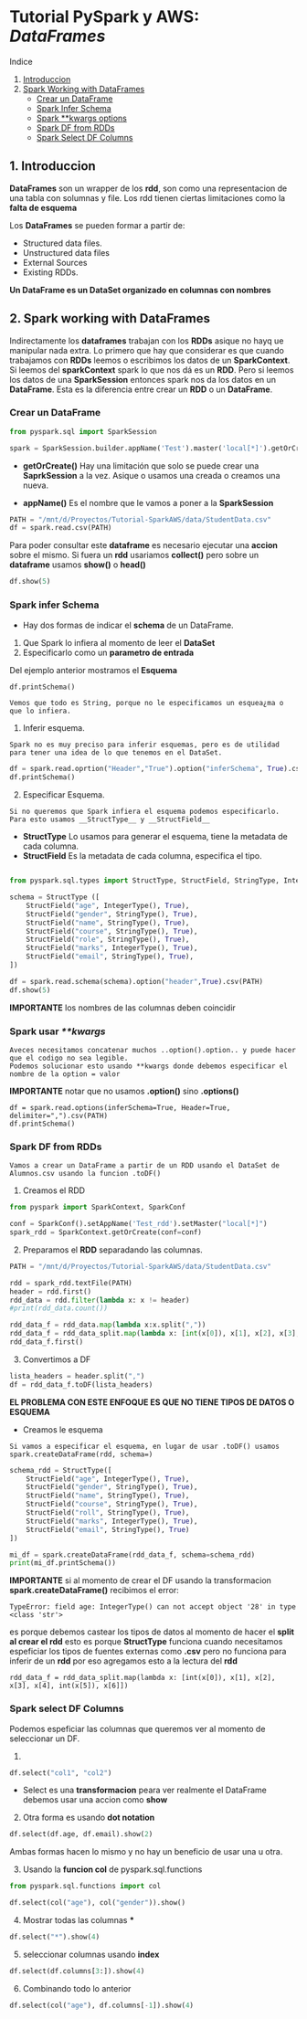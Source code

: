 # Tutorial PySpark y AWS: _DataFrames_

Indice

1. [Introduccion](#1.-Introduccion)
2. [Spark Working with DataFrames](#2.-spark-working-with-dataframes)
    - [Crear un DataFrame](#.-crear-un-dataframe)
    - [Spark Infer Schema](#.-spark-infer-schema)
    - [Spark **kwargs options](#.-spark-usar-**kwargs)
    - [Spark DF from RDDs](#.-spark-df-from-rdds)
    - [Spark Select DF Columns](#.-spark-select-df-columns)


## 1. Introduccion

__DataFrames__ son un wrapper de los __rdd__, son como una representacion de una tabla con solumnas y file. 
Los rdd tienen ciertas limitaciones como la __falta de esquema__

Los __DataFrames__ se pueden formar a partir de:
+ Structured data files.
+ Unstructured data files
+ External Sources
+ Existing RDDs.

__Un DataFrame es un DataSet organizado en columnas con nombres__


## 2. Spark working with DataFrames

Indirectamente los __dataframes__ trabajan con los __RDDs__ asique no hayq ue manipular nada extra.
Lo primero que hay que considerar es que cuando trabajamos con __RDDs__ leemos o escribimos los datos de un __SparkContext__. Si leemos del __sparkContext__ spark lo que nos dá es un __RDD__.
Pero si leemos los datos de una __SparkSession__ entonces spark nos da los datos en un __DataFrame__.
Esta es la diferencia entre crear un __RDD__ o un __DataFrame__.

### Crear un DataFrame


```python
from pyspark.sql import SparkSession

spark = SparkSession.builder.appName('Test').master('local[*]').getOrCreate()
```

+ __getOrCreate()__ Hay una limitación que solo se puede crear una __SaprkSession__ a la vez. Asique o usamos una creada o creamos una nueva.

+ __appName()__ Es el nombre que le vamos a poner a la __SparkSession__

```python
PATH = "/mnt/d/Proyectos/Tutorial-SparkAWS/data/StudentData.csv"
df = spark.read.csv(PATH)
```

Para poder consultar este __dataframe__ es necesario ejecutar una __accion__ sobre el mismo. Si fuera un __rdd__ usariamos __collect()__ pero sobre un __dataframe__ usamos __show()__ o __head()__

```python
df.show(5)
```

### Spark infer Schema

+ Hay dos formas de indicar el __schema__ de un DataFrame.
1. Que Spark lo infiera al momento de leer el __DataSet__
2. Especificarlo como un __parametro de entrada__

Del ejemplo anterior mostramos el __Esquema__

```python
df.printSchema()
```

```
Vemos que todo es String, porque no le especificamos un esquea¿ma o que lo infiera.
```

1. Inferir esquema.

```
Spark no es muy preciso para inferir esquemas, pero es de utilidad para tener una idea de lo que tenemos en el DataSet.
```

```python
df = spark.read.oprtion("Header","True").option("inferSchema", True).csv(PATH)
df.printSchema()
```

2. Especificar Esquema.


```
Si no queremos que Spark infiera el esquema podemos especificarlo.
Para esto usamos __StructType__ y __StructField__
```

+ __StructType__ Lo usamos para generar el esquema, tiene la metadata de cada columna.
+ __StructField__ Es la metadata de cada columna, especifica el tipo.

```python

from pyspark.sql.types import StructType, StructField, StringType, IntegerType 

schema = StructType ([
    StructField("age", IntegerType(), True),
    StructField("gender", StringType(), True),
    StructField("name", StringType(), True),
    StructField("course", StringType(), True),
    StructField("role", StringType(), True),
    StructField("marks", IntegerType(), True),
    StructField("email", StringType(), True),
])

df = spark.read.schema(schema).option("header",True).csv(PATH)
df.show(5)
```

__IMPORTANTE__ los nombres de las columnas deben coincidir


### Spark usar _**kwargs_

```
Aveces necesitamos concatenar muchos ..option().option.. y puede hacer que el codigo no sea legible.
Podemos solucionar esto usando **kwargs donde debemos especificar el nombre de la option = valor
```

__IMPORTANTE__ notar que no usamos __.option()__ sino __.options()__


```pyhton
df = spark.read.options(inferSchema=True, Header=True, delimiter=",").csv(PATH)
df.printSchema()
```

### Spark DF from RDDs

```
Vamos a crear un DataFrame a partir de un RDD usando el DataSet de Alumnos.csv usando la funcion .toDF()
```

1. Creamos el RDD

```python
from pyspark import SparkContext, SparkConf

conf = SparkConf().setAppName('Test_rdd').setMaster("local[*]")
spark_rdd = SparkContext.getOrCreate(conf=conf)
```

2. Preparamos el __RDD__ separadando las columnas.

```python
PATH = "/mnt/d/Proyectos/Tutorial-SparkAWS/data/StudentData.csv"

rdd = spark_rdd.textFile(PATH)
header = rdd.first()
rdd_data = rdd.filter(lambda x: x != header)
#print(rdd_data.count())

rdd_data_f = rdd_data.map(lambda x:x.split(","))
rdd_data_f = rdd_data_split.map(lambda x: [int(x[0]), x[1], x[2], x[3], x[4], int(x[5]), x[6]])
rdd_data_f.first()
```

3. Convertimos a DF

```python
lista_headers = header.split(",")
df = rdd_data_f.toDF(lista_headers)
```

__EL PROBLEMA CON ESTE ENFOQUE ES QUE NO TIENE TIPOS DE DATOS O ESQUEMA__

+ Creamos le esquema

```
Si vamos a especificar el esquema, en lugar de usar .toDF() usamos spark.createDataFrame(rdd, schema=)
```

```python
schema_rdd = StructType([
    StructField("age", IntegerType(), True),
    StructField("gender", StringType(), True),
    StructField("name", StringType(), True),
    StructField("course", StringType(), True),
    StructField("roll", StringType(), True),
    StructField("marks", IntegerType(), True),
    StructField("email", StringType(), True)
])

mi_df = spark.createDataFrame(rdd_data_f, schema=schema_rdd)
print(mi_df.printSchema())
```

__IMPORTANTE__ si al momento de crear el DF usando la transformacion __spark.createDataFrame()__ recibimos el error:

```
TypeError: field age: IntegerType() can not accept object '28' in type <class 'str'>
```

es porque debemos castear los tipos de datos al momento de hacer el __split al crear el rdd__ esto es porque __StructType__ funciona cuando necesitamos espeficiar los tipos de fuentes externas como __.csv__ pero no funciona para inferir de un __rdd__ por eso agregamos esto a la lectura del __rdd__

```pyhton
rdd_data_f = rdd_data_split.map(lambda x: [int(x[0]), x[1], x[2], x[3], x[4], int(x[5]), x[6]])
```

### Spark select DF Columns

Podemos espeficiar las columnas que queremos ver al momento de seleccionar un DF.

1.

```python
df.select("col1", "col2")
```

+ Select es una __transformacion__ peara ver realmente el DataFrame debemos usar una accion como __show__

2. Otra forma es usando __dot notation__

```python
df.select(df.age, df.email).show(2)
```

Ambas formas hacen lo mismo y no hay un beneficio de usar una u otra.

3. Usando la __funcion col__ de pyspark.sql.functions

```python
from pyspark.sql.functions import col

df.select(col("age"), col("gender")).show()
```

4. Mostrar todas las columnas __*__

```python
df.select("*").show(4)
```

5. seleccionar columnas usando __index__

```python
df.select(df.columns[3:]).show(4)
```

6. Combinando todo lo anterior

```python
df.select(col("age"), df.columns[-1]).show(4)
```

